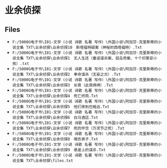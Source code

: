 # 业余侦探

## Files

- `F:/5000G电子书\I01-文学（小说 诗歌 名著 写作）\外国小说\阿加莎·克里斯蒂的小说全集 TXT\业余侦探\业余侦探10　斯塔福特疑案（神秘的西塔福特）.Txt`
- `F:/5000G电子书\I01-文学（小说 诗歌 名著 写作）\外国小说\阿加莎·克里斯蒂的小说全集 TXT\业余侦探\业余侦探1　无人生还（童谣谋杀案、孤岛奇案、十个印第安小孩）.txt`
- `F:/5000G电子书\I01-文学（小说 诗歌 名著 写作）\外国小说\阿加莎·克里斯蒂的小说全集 TXT\业余侦探\业余侦探2　奉命谋杀（无妄之灾）.Txt`
- `F:/5000G电子书\I01-文学（小说 诗歌 名著 写作）\外国小说\阿加莎·克里斯蒂的小说全集 TXT\业余侦探\业余侦探3　长夜（此夜绵绵）.Txt`
- `F:/5000G电子书\I01-文学（小说 诗歌 名著 写作）\外国小说\阿加莎·克里斯蒂的小说全集 TXT\业余侦探\业余侦探4　死亡终局.Txt`
- `F:/5000G电子书\I01-文学（小说 诗歌 名著 写作）\外国小说\阿加莎·克里斯蒂的小说全集 TXT\业余侦探\业余侦探5　他们来到巴格达.Txt`
- `F:/5000G电子书\I01-文学（小说 诗歌 名著 写作）\外国小说\阿加莎·克里斯蒂的小说全集 TXT\业余侦探\业余侦探6　白马酒店.Txt`
- `F:/5000G电子书\I01-文学（小说 诗歌 名著 写作）\外国小说\阿加莎·克里斯蒂的小说全集 TXT\业余侦探\业余侦探7　死的怀念（万灵节之死）.Txt`
- `F:/5000G电子书\I01-文学（小说 诗歌 名著 写作）\外国小说\阿加莎·克里斯蒂的小说全集 TXT\业余侦探\业余侦探8　褐衣男子.Txt`
- `F:/5000G电子书\I01-文学（小说 诗歌 名著 写作）\外国小说\阿加莎·克里斯蒂的小说全集 TXT\业余侦探\业余侦探9　悬崖上的谋杀.Txt`
- `F:/5000G电子书\I01-文学（小说 诗歌 名著 写作）\外国小说\阿加莎·克里斯蒂的小说全集 TXT\业余侦探\files.txt`
